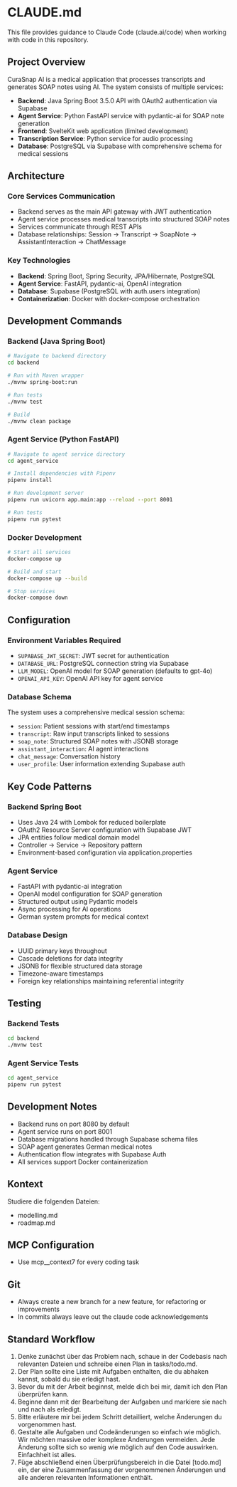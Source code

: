 # CLAUDE.md

This file provides guidance to Claude Code (claude.ai/code) when working with code in this repository.

## Project Overview

CuraSnap AI is a medical application that processes transcripts and generates SOAP notes using AI. The system consists of multiple services:

- **Backend**: Java Spring Boot 3.5.0 API with OAuth2 authentication via Supabase
- **Agent Service**: Python FastAPI service with pydantic-ai for SOAP note generation
- **Frontend**: SvelteKit web application (limited development)
- **Transcription Service**: Python service for audio processing
- **Database**: PostgreSQL via Supabase with comprehensive schema for medical sessions

## Architecture

### Core Services Communication
- Backend serves as the main API gateway with JWT authentication
- Agent service processes medical transcripts into structured SOAP notes
- Services communicate through REST APIs
- Database relationships: Session → Transcript → SoapNote → AssistantInteraction → ChatMessage

### Key Technologies
- **Backend**: Spring Boot, Spring Security, JPA/Hibernate, PostgreSQL
- **Agent Service**: FastAPI, pydantic-ai, OpenAI integration
- **Database**: Supabase (PostgreSQL with auth.users integration)
- **Containerization**: Docker with docker-compose orchestration

## Development Commands

### Backend (Java Spring Boot)
```bash
# Navigate to backend directory
cd backend

# Run with Maven wrapper
./mvnw spring-boot:run

# Run tests
./mvnw test

# Build
./mvnw clean package
```

### Agent Service (Python FastAPI)
```bash
# Navigate to agent service directory
cd agent_service

# Install dependencies with Pipenv
pipenv install

# Run development server
pipenv run uvicorn app.main:app --reload --port 8001

# Run tests
pipenv run pytest
```

### Docker Development
```bash
# Start all services
docker-compose up

# Build and start
docker-compose up --build

# Stop services
docker-compose down
```

## Configuration

### Environment Variables Required
- `SUPABASE_JWT_SECRET`: JWT secret for authentication
- `DATABASE_URL`: PostgreSQL connection string via Supabase
- `LLM_MODEL`: OpenAI model for SOAP generation (defaults to gpt-4o)
- `OPENAI_API_KEY`: OpenAI API key for agent service

### Database Schema
The system uses a comprehensive medical session schema:
- `session`: Patient sessions with start/end timestamps
- `transcript`: Raw input transcripts linked to sessions
- `soap_note`: Structured SOAP notes with JSONB storage
- `assistant_interaction`: AI agent interactions
- `chat_message`: Conversation history
- `user_profile`: User information extending Supabase auth

## Key Code Patterns

### Backend Spring Boot
- Uses Java 24 with Lombok for reduced boilerplate
- OAuth2 Resource Server configuration with Supabase JWT
- JPA entities follow medical domain model
- Controller → Service → Repository pattern
- Environment-based configuration via application.properties

### Agent Service
- FastAPI with pydantic-ai integration
- OpenAI model configuration for SOAP generation
- Structured output using Pydantic models
- Async processing for AI operations
- German system prompts for medical context

### Database Design
- UUID primary keys throughout
- Cascade deletions for data integrity
- JSONB for flexible structured data storage
- Timezone-aware timestamps
- Foreign key relationships maintaining referential integrity

## Testing

### Backend Tests
```bash
cd backend
./mvnw test
```

### Agent Service Tests
```bash
cd agent_service
pipenv run pytest
```

## Development Notes

- Backend runs on port 8080 by default
- Agent service runs on port 8001
- Database migrations handled through Supabase schema files
- SOAP agent generates German medical notes
- Authentication flow integrates with Supabase Auth
- All services support Docker containerization

## Kontext

Studiere die folgenden Dateien:
- modelling.md
- roadmap.md

## MCP Configuration
- Use mcp__context7 for every coding task

## Git
- Always create a new branch for a new feature, for refactoring or improvements
- In commits always leave out the claude code acknowledgements

## Standard Workflow

1. Denke zunächst über das Problem nach, schaue in der Codebasis nach relevanten Dateien und schreibe einen Plan in tasks/todo.md.
2. Der Plan sollte eine Liste mit Aufgaben enthalten, die du abhaken kannst, sobald du sie erledigt hast.
3. Bevor du mit der Arbeit beginnst, melde dich bei mir, damit ich den Plan überprüfen kann.
4. Beginne dann mit der Bearbeitung der Aufgaben und markiere sie nach und nach als erledigt.
5. Bitte erläutere mir bei jedem Schritt detailliert, welche Änderungen du vorgenommen hast.
6. Gestalte alle Aufgaben und Codeänderungen so einfach wie möglich. Wir möchten massive oder komplexe Änderungen vermeiden. Jede Änderung sollte sich so wenig wie möglich auf den Code auswirken. Einfachheit ist alles.
7. Füge abschließend einen Überprüfungsbereich in die Datei [todo.md] ein, der eine Zusammenfassung der vorgenommenen Änderungen und alle anderen relevanten Informationen enthält.
